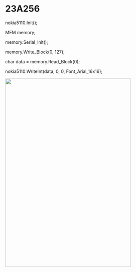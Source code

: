 # 23A256

nokia5110.Init();<br />

MEM memory;<br />
	
memory.Serial_Init();<br />
	
memory.Write_Block(0, 127);<br />
	
char data = memory.Read_Block(0);<br />

nokia5110.WriteInt(data, 0, 0, Font_Arial_16x16);<br />
  
<img align="left" width="400" height="600" src="https://github.com/josimarpereiraleite/23A256/blob/main/Images/0%2C0%2C0.png"><br />
<br /><br /><br /><br /><br /><br /><br /><br /><br /><br /><br /><br /><br /><br /><br /><br /><br />
<br /><br /><br /><br /><br /><br /><br /><br />
